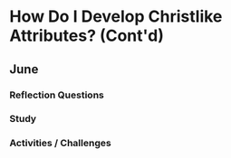 # How Do I Develop Christlike Attributes? (Cont'd)

## June 

### Reflection Questions

### Study

### Activities / Challenges
